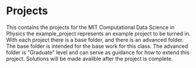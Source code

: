 # Projects

This contains the projects for the MIT Computational Data Science in Physics the example_project represents an example project to be turned in. With each project there is a base folder, and there is an advanced folder. The base folder is intended for the base work for this class. The advanced folder is "Graduate" level and can serve as guidance for how to extend this project. Solutions will be made availble after the project is complete. 
